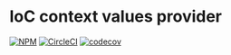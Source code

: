 IoC context values provider
===========================

[![NPM][npm-image]][npm-url]
[![CircleCI][ci-image]][ci-url]
[![codecov][codecov-image]][codecov-url]

[npm-image]: https://img.shields.io/npm/v/context-values.svg
[npm-url]: https://www.npmjs.com/package/context-values
[ci-image]:https://circleci.com/gh/surol/context-values.svg?style=shield
[ci-url]:https://circleci.com/gh/surol/context-values  
[codecov-image]: https://codecov.io/gh/surol/context-values/branch/master/graph/badge.svg
[codecov-url]: https://codecov.io/gh/surol/context-values 
